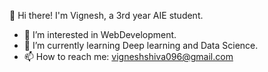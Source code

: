 👋 Hi there! I'm Vignesh, a 3rd year AIE student. 
- 👀 I’m interested in WebDevelopment.
- 🌱 I’m currently learning Deep learning and Data Science.
- 📫 How to reach me: vigneshshiva096@gmail.com 

<!---
Vignesh242005/Vignesh242005 is a ✨ special ✨ repository because its `README.md` (this file) appears on your GitHub profile.
You can click the Preview link to take a look at your changes.
--->
